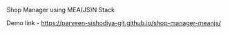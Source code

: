 Shop Manager using MEA(JS)N Stack
 
Demo link - https://parveen-sishodiya-git.github.io/shop-manager-meanjs/